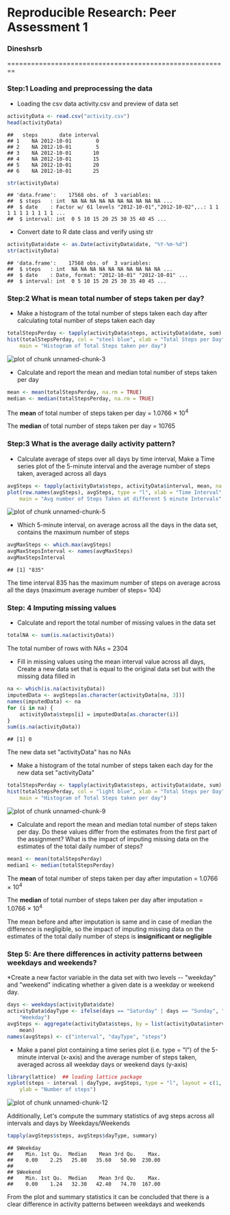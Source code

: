 # Reproducible Research: Peer Assessment 1
### Dineshsrb
========================================================

### Step:1 Loading and preprocessing the data
* Loading the csv data activity.csv and preview of data set

```r
activityData <- read.csv("activity.csv")
head(activityData)
```

```
##   steps       date interval
## 1    NA 2012-10-01        0
## 2    NA 2012-10-01        5
## 3    NA 2012-10-01       10
## 4    NA 2012-10-01       15
## 5    NA 2012-10-01       20
## 6    NA 2012-10-01       25
```

```r
str(activityData)
```

```
## 'data.frame':	17568 obs. of  3 variables:
##  $ steps   : int  NA NA NA NA NA NA NA NA NA NA ...
##  $ date    : Factor w/ 61 levels "2012-10-01","2012-10-02",..: 1 1 1 1 1 1 1 1 1 1 ...
##  $ interval: int  0 5 10 15 20 25 30 35 40 45 ...
```


* Convert date to R date class and verify using str


```r
activityData$date <- as.Date(activityData$date, "%Y-%m-%d")
str(activityData)
```

```
## 'data.frame':	17568 obs. of  3 variables:
##  $ steps   : int  NA NA NA NA NA NA NA NA NA NA ...
##  $ date    : Date, format: "2012-10-01" "2012-10-01" ...
##  $ interval: int  0 5 10 15 20 25 30 35 40 45 ...
```


### Step:2 What is mean total number of steps taken per day?
* Make a histogram of the total number of steps taken each day after calculating
total number of steps taken each day

```r
totalStepsPerday <- tapply(activityData$steps, activityData$date, sum)
hist(totalStepsPerday, col = "steel blue", xlab = "Total Steps per Day", ylab = "Frequency", 
    main = "Histogram of Total Steps taken per day")
```

![plot of chunk unnamed-chunk-3](figure/unnamed-chunk-3.png) 

* Calculate and report the mean and median total number of steps taken per day

```r
mean <- mean(totalStepsPerday, na.rm = TRUE)
median <- median(totalStepsPerday, na.rm = TRUE)
```

The **mean** of total number of steps taken per day = 1.0766 &times; 10<sup>4</sup>

The **median** of total number of steps taken per day = 10765

### Step:3 What is the average daily activity pattern?
* Calculate average of steps over all days by time interval, Make a Time series plot of the 5-minute interval and the average number of steps taken, averaged across all days

```r
avgSteps <- tapply(activityData$steps, activityData$interval, mean, na.rm = TRUE)
plot(row.names(avgSteps), avgSteps, type = "l", xlab = "Time Interval", ylab = "Avg number of steps taken across all Days", 
    main = "Avg number of Steps Taken at different 5 minute Intervals", col = "red")
```

![plot of chunk unnamed-chunk-5](figure/unnamed-chunk-5.png) 

* Which 5-minute interval, on average across all the days in the data set, 
contains the maximum number of steps

```r
avgMaxSteps <- which.max(avgSteps)
avgMaxStepsInterval <- names(avgMaxSteps)
avgMaxStepsInterval
```

```
## [1] "835"
```

The time interval 835 has the maximum number of steps on average across all the days (maximum average number of steps= 104)

### Step: 4 Imputing missing values
* Calculate and report the total number of missing values in the data set

```r
totalNA <- sum(is.na(activityData))
```

The total number of rows with NAs = 2304

* Fill in missing values using the mean interval value across all days, Create 
a new data set that is equal to the original data set but with the missing data filled in

```r
na <- which(is.na(activityData))
imputedData <- avgSteps[as.character(activityData[na, 3])]
names(imputedData) <- na
for (i in na) {
    activityData$steps[i] = imputedData[as.character(i)]
}
sum(is.na(activityData))
```

```
## [1] 0
```

The new data set "activityData" has no NAs

* Make a histogram of the total number of steps taken each day for the new data set "activityData" 


```r
totalStepsPerday <- tapply(activityData$steps, activityData$date, sum)
hist(totalStepsPerday, col = "light blue", xlab = "Total Steps per Day", ylab = "Frequency", 
    main = "Histogram of Total Steps taken per day")
```

![plot of chunk unnamed-chunk-9](figure/unnamed-chunk-9.png) 


* Calculate and report the mean and median total number of steps taken per day. Do these values differ from the estimates from the first part of the assignment? What is the impact of imputing missing data on the estimates of the total daily number of steps?

```r
mean1 <- mean(totalStepsPerday)
median1 <- median(totalStepsPerday)
```


The **mean** of total number of steps taken per day after imputation = 1.0766 &times; 10<sup>4</sup>

The **median** of total number of steps taken per day after imputation = 1.0766 &times; 10<sup>4</sup>

The mean before and after imputation is same and in case of median the difference 
is negligible, so the impact of imputing missing data on the estimates of the total daily number of steps is **insignificant or negligible**

### Step 5: Are there differences in activity patterns between weekdays and weekends?
*Create a new factor variable in the data set with two levels -- "weekday" and "weekend" indicating whether a given date is a weekday or weekend day.


```r
days <- weekdays(activityData$date)
activityData$dayType <- ifelse(days == "Saturday" | days == "Sunday", "Weekend", 
    "Weekday")
avgSteps <- aggregate(activityData$steps, by = list(activityData$interval, activityData$dayType), 
    mean)
names(avgSteps) <- c("interval", "dayType", "steps")
```


* Make a panel plot containing a time series plot (i.e. type = "l") of the 5-minute interval (x-axis) and the average number of steps taken, averaged across all weekday days or weekend days (y-axis)


```r
library(lattice)  ## loading lattice package
xyplot(steps ~ interval | dayType, avgSteps, type = "l", layout = c(1, 2), xlab = "Interval", 
    ylab = "Number of steps")
```

![plot of chunk unnamed-chunk-12](figure/unnamed-chunk-12.png) 

Additionally, Let's compute the summary statistics of avg steps across all intervals and days by Weekdays/Weekends

```r
tapply(avgSteps$steps, avgSteps$dayType, summary)
```

```
## $Weekday
##    Min. 1st Qu.  Median    Mean 3rd Qu.    Max. 
##    0.00    2.25   25.80   35.60   50.90  230.00 
## 
## $Weekend
##    Min. 1st Qu.  Median    Mean 3rd Qu.    Max. 
##    0.00    1.24   32.30   42.40   74.70  167.00
```

From the plot and summary statistics it can be concluded that there is a clear difference in activity patterns between weekdays and weekends
